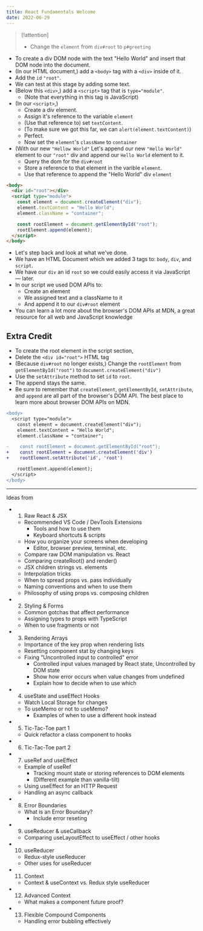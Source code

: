 ```yaml
---
title: React Fundamentals Welcome
date: 2022-06-29
---
```


> [!attention]
>
> - Change the `element` from `div#root` to `p#greeting`

- To create a div DOM node with the text "Hello World" and insert that DOM node into the document.
- (In our HTML document,) add a `<body>` tag with a `<div>` inside of it.
- Add the `id` `"root"`.
- We can test at this stage by adding some text.
- (Below this `<div>`,) add a `<script>` tag that is `type="module"`.
  - (Note that everything in this tag is JavaScript)
- (In our `<script>`,)
  - Create a div element.
  - Assign it's reference to the variable `element`
  - (Use that reference to) set `textContent`.
  - (To make sure we got this far, we can `alert(element.textContent)`)
  - Perfect.
  - Now set the `element`'s `className` to `container`
- (With our new `"Hellow World"` Let's append our new `"Hello World"` element to our `"root"` div and append our `Hello World` element to it.
  - Query the dom for the `div#root`
  - Store a reference to that element in the varible `element`.
  - Use that reference to append the "Hello World" div `element`

```html
<body>
  <div id="root"></div>
  <script type="module">
    const element = document.createElement("div");
    element.textContent = "Hello World";
    element.className = "container";

    const rootElement = document.getElementById("root");
    rootElement.append(element);
  </script>
</body>
```

- Let's step back and look at what we've done.
- We have an HTML Document which we added 3 tags to: `body`, `div`, and `script`.
- We have our `div` an id `root` so we could easily access it via JavaScript — later.
- In our script we used DOM APIs to:
  - Create an element
  - We assigned text and a className to it
  - And append it to our `div#root` element
- You can learn a lot more about the browser's DOM APIs at MDN, a great resource for all web and JavaScript knowledge

## Extra Credit

- To create the root element in the script section,
- Delete the `<div id="root">` HTML tag
- (Because `div#root` no longer exists,) Change the `rootElement` from `getElementById("root")` to `document.createElement("div")`
- Use the `setAttribute` method to set `id` to `root`.
- The append stays the same.
- Be sure to remember that `createElement`, `getElementById`, `setAttribute`, and `append` are all part of the browser's DOM API. The best place to learn more about browser DOM APIs on MDN.

```diff lang="html"
<body>
  <script type="module">
    const element = document.createElement("div");
    element.textContent = "Hello World";
    element.className = "container";

-    const rootElement = document.getElementById("root");
+    const rootElement = document.createElement('div')
+    rootElement.setAttribute('id', 'root')

    rootElement.append(element);
  </script>
</body>
```

---

Ideas from

- 1.  Raw React & JSX
  - Recommended VS Code / DevTools Extensions
    - Tools and how to use them
    - Keyboard shortcuts & scripts
  - How you organize your screens when developing
    - Editor, browser preview, terminal, etc.
  - Compare raw DOM manipulation vs. React
  - Comparing createRoot() and render()
  - JSX children strings vs. elements
  - Interpolation tricks
  - When to spread props vs. pass individually
  - Naming conventions and when to use them
  - Philosophy of using props vs. composing children
- 2.  Styling & Forms
  - Common gotchas that affect performance
  - Assigning types to props with TypeScript
  - When to use fragments or not
- 3.  Rendering Arrays
  - Importance of the key prop when rendering lists
  - Resetting component stat by changing keys
  - Fixing "Uncontrolled input to controlled" error
    - Controlled input values managed by React state, Uncontrolled by DOM state
    - Show how error occurs when value changes from undefined
    - Explain how to decide when to use which
- 4.  useState and useEffect Hooks
  - Watch Local Storage for changes
  - To useMemo or not to useMemo?
    - Examples of when to use a different hook instead
- 5.  Tic-Tac-Toe part 1
  - Quick refactor a class component to hooks
- 6.  Tic-Tac-Toe part 2
- 7.  useRef and useEffect
  - Example of useRef
    - Tracking mount state or storing references to DOM elements
    - (Different example than vanilla-tilt)
  - Using useEffect for an HTTP Request
  - Handling an async callback
- 8.  Error Boundaries
  - What is an Error Boundary?
    - Include error reseting
- 9.  useReducer & useCallback
  - Comparing useLayoutEffect to useEffect / other hooks
- 10. useReducer
  - Redux-style useReducer
  - Other uses for useReducer
- 11. Context
  - Context & useContext vs. Redux style useReducer
- 12. Advanced Context
  - What makes a component future proof?
- 13. Flexible Compound Components
  - Handling error bubbling effectively
